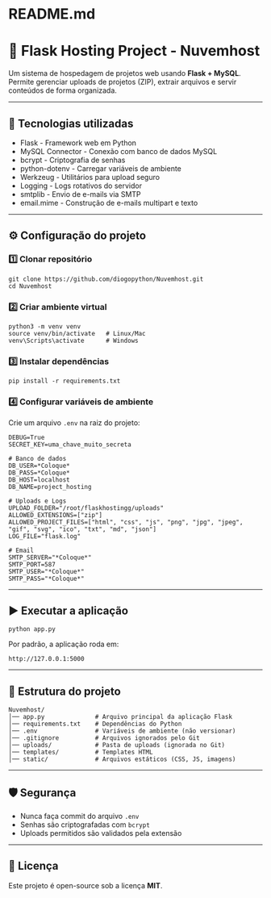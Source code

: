 # README.md

# 🚀 Flask Hosting Project - Nuvemhost

Um sistema de hospedagem de projetos web usando **Flask + MySQL**.
Permite gerenciar uploads de projetos (ZIP), extrair arquivos e servir conteúdos de forma organizada.

---

## 📌 Tecnologias utilizadas

* Flask - Framework web em Python
* MySQL Connector - Conexão com banco de dados MySQL
* bcrypt - Criptografia de senhas
* python-dotenv - Carregar variáveis de ambiente
* Werkzeug - Utilitários para upload seguro
* Logging - Logs rotativos do servidor
* smtplib - Envio de e-mails via SMTP
* email.mime - Construção de e-mails multipart e texto

---

## ⚙️ Configuração do projeto

### 1️⃣ Clonar repositório

```
git clone https://github.com/diogopython/Nuvemhost.git
cd Nuvemhost
```

### 2️⃣ Criar ambiente virtual

```
python3 -m venv venv
source venv/bin/activate   # Linux/Mac
venv\Scripts\activate      # Windows
```

### 3️⃣ Instalar dependências

```
pip install -r requirements.txt
```

### 4️⃣ Configurar variáveis de ambiente

Crie um arquivo `.env` na raiz do projeto:

```
DEBUG=True
SECRET_KEY=uma_chave_muito_secreta

# Banco de dados
DB_USER=*Coloque*
DB_PASS=*Coloque*
DB_HOST=localhost
DB_NAME=project_hosting

# Uploads e Logs
UPLOAD_FOLDER="/root/flaskhostingg/uploads"
ALLOWED_EXTENSIONS=["zip"]
ALLOWED_PROJECT_FILES=["html", "css", "js", "png", "jpg", "jpeg", "gif", "svg", "ico", "txt", "md", "json"]
LOG_FILE="flask.log"

# Email
SMTP_SERVER="*Coloque*"
SMTP_PORT=587
SMTP_USER="*Coloque*"
SMTP_PASS="*Coloque*"
```

---

## ▶️ Executar a aplicação

```
python app.py
```

Por padrão, a aplicação roda em:

```
http://127.0.0.1:5000
```

---

## 📂 Estrutura do projeto

```
Nuvemhost/
│── app.py              # Arquivo principal da aplicação Flask
│── requirements.txt    # Dependências do Python
│── .env                # Variáveis de ambiente (não versionar)
│── .gitignore          # Arquivos ignorados pelo Git
│── uploads/            # Pasta de uploads (ignorada no Git)
│── templates/          # Templates HTML
│── static/             # Arquivos estáticos (CSS, JS, imagens)
```

---

## 🛡️ Segurança

* Nunca faça commit do arquivo `.env`
* Senhas são criptografadas com `bcrypt`
* Uploads permitidos são validados pela extensão

---

## 📜 Licença

Este projeto é open-source sob a licença **MIT**.